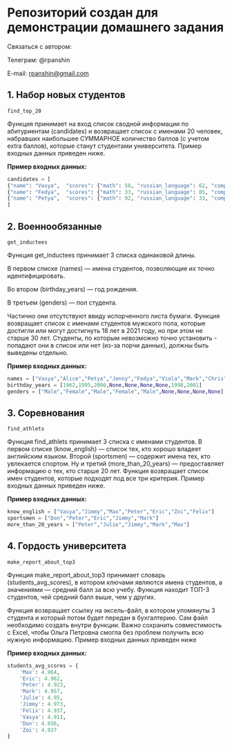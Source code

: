 # Репозиторий создан для демонстрации домашнего задания
Связаться с автором:

Телеграм: @rpanshin

E-mail: rpanshin@gmail.com

## 1. Набор новых студентов

`find_top_20`

Функция принимает на вход список сводной информации по абитуриентам (candidates) и возвращает список с именами 20 человек, набравших наибольшее СУММАРНОЕ количество баллов (с учетом extra баллов), которые станут студентами университета. Пример входных данных приведен ниже.


**Пример входных данных:**
```python
candidates = [
{"name": "Vasya",  "scores": {"math": 58, "russian_language": 62, "computer_science": 48}, "extra_scores":0},
{"name": "Fedya",  "scores": {"math": 33, "russian_language": 85, "computer_science": 42},  "extra_scores":2},
{"name": "Petya",  "scores": {"math": 92, "russian_language": 33, "computer_science": 34},  "extra_scores":1}
]
```

## 2. Военнообязанные

`get_inductees`

Функция get_inductees принимает 3 списка одинаковой длины. 

В первом списке (names) — имена студентов, позволяющие их точно идентифицировать. 

Во втором (birthday_years) — год рождения. 

В третьем (genders) — пол студента.

Частично они отсутствуют ввиду испорченного листа бумаги. 
Функция возвращает список с именами студентов мужского пола, которые достигли
или могут достигнуть 18 лет в 2021 году, но при этом не старше 30 лет. 
Cтуденты, по которым невозможно точно установить - попадают они в список или нет 
(из-за порчи данных), должны быть выведены отдельно.


**Пример входных данных:**
```python
names = ["Vasya","Alice","Petya","Jenny","Fedya","Viola","Mark","Chris","Margo"]
birthday_years = [1962,1995,2000,None,None,None,None,1998,2001]
genders = ["Male","Female","Male","Female","Male",None,None,None,None]
```

## 3. Соревнования

`find_athlets`

Функция find_athlets принимает 3 списка с именами студентов. 
В первом списке (know_english) — список тех, кто хорошо владеет английским языком. 
Второй (sportsmen) — содержит имена тех, кто увлекается спортом. 
Ну и третий (more_than_20_years) — предоставляет информацию о тех, кто старше 20 лет. 
Функция возвращает список имен студентов, которые подходят под все три критерия. 
Пример входных данных приведен ниже.


**Пример входных данных:**
```python
know_english = ["Vasya","Jimmy","Max","Peter","Eric","Zoi","Felix"]
sportsmen = ["Don","Peter","Eric","Jimmy","Mark"]
more_than_20_years = ["Peter","Julie","Jimmy","Mark","Max"]
```

## 4. Гордость университета

`make_report_about_top3`

Функция make_report_about_top3 принимает словарь (students_avg_scores), 
в котором ключами являются имена студентов, а значениями — средний балл за всю учебу.
Функция находит ТОП-3 студентов, чей средний балл выше, чем у других. 

Функция возвращает ссылку на эксель-файл, в котором упомянуты 3 студента 
и который потом будет передан в бухгалтерию. Сам файл необходимо создать внутри функции. 
Важно сохранить совместимость с Excel, чтобы Ольга Петровна смогла без проблем получить 
всю нужную информацию. Пример входных данных приведен ниже

**Пример входных данных:**
```python
students_avg_scores = {
    'Max': 4.964, 
    'Eric': 4.962, 
    'Peter': 4.923, 
    'Mark': 4.957, 
    'Julie': 4.95, 
    'Jimmy': 4.973, 
    'Felix': 4.937, 
    'Vasya': 4.911, 
    'Don': 4.936, 
    'Zoi': 4.937
}
```
